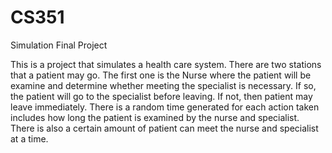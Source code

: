 # CS351
Simulation Final Project

This is a project that simulates a health care system. There are two stations that a patient may go. The first one is the Nurse where the patient will be examine and 
determine whether meeting the specialist is necessary. If so, the patient will go to the specialist before leaving. If not, then patient may leave immediately. There is a random time generated for each action taken includes how long the patient is examined by the nurse and specialist. There is also a certain amount of patient can meet 
the nurse and specialist at a time. 

